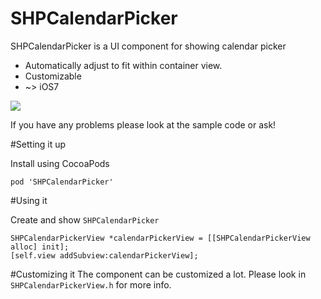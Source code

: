 SHPCalendarPicker
===========
SHPCalendarPicker is a UI component for showing calendar picker

* Automatically adjust to fit within container view.
* Customizable
* ~> iOS7

![](example.gif)

If you have any problems please look at the sample code or ask!

#Setting it up

Install using CocoaPods

	pod 'SHPCalendarPicker'
	
#Using it

Create and show ``SHPCalendarPicker``

    SHPCalendarPickerView *calendarPickerView = [[SHPCalendarPickerView alloc] init];
    [self.view addSubview:calendarPickerView];
    
#Customizing it
The component can be customized a lot. Please look in ``SHPCalendarPickerView.h`` for more info.